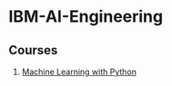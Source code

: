 # IBM-AI-Engineering

## Courses
1. [Machine Learning with Python](/Machine%20Learning%20with%20Python)
